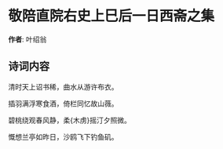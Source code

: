 # 敬陪直院右史上巳后一日西斋之集

**作者**: 叶绍翁

## 诗词内容

清时天上诏书稀，曲水从游许布衣。

插羽满浮寒食酒，倚栏同忆故山薇。

碧桃绕观春风静，柔{木虏}摇汀夕照微。

慨想兰亭如昨日，沙鸥飞下钓鱼矶。


